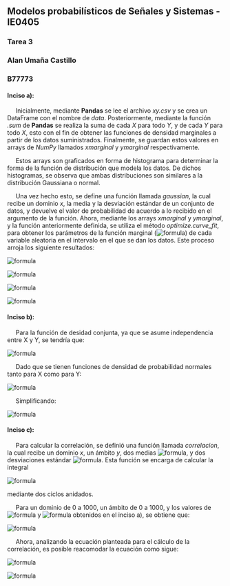 ## Modelos probabilísticos de Señales y Sistemas - IE0405
### Tarea 3
### Alan Umaña Castillo
### B77773

#### Inciso a):

&nbsp;&nbsp;&nbsp;&nbsp; Inicialmente, mediante **Pandas** se lee el archivo *xy.csv* y se crea un DataFrame con el nombre de *data*. Posteriormente, mediante la función *.sum* de **Pandas** se realiza la suma de cada *X* para todo *Y*, y de cada *Y* para todo *X*, esto con el fin de obtener las funciones de densidad marginales a partir de los datos suministrados. Finalmente, se guardan estos valores en arrays de *NumPy* llamados *xmarginal* y *ymarginal* respectivamente. 

&nbsp;&nbsp;&nbsp;&nbsp; Estos arrays son graficados en forma de histograma para determinar la forma de la función de distribución que modela los datos. De dichos histogramas, se observa que ambas distribuciones son similares a la distribución Gaussiana o normal.

&nbsp;&nbsp;&nbsp;&nbsp; Una vez hecho esto, se define una función llamada *gaussian*, la cual recibe un dominio *x*, la media y la desviación estándar de un conjunto de datos, y devuelve el valor de probabilidad de acuerdo a lo recibido en el argumento de la función. Ahora, mediante los arrays *xmarginal* y *ymarginal*, y la función anteriormente definida, se utiliza el método *optimize.curve_fit*, para obtener los parámetros de la función marginal (![formula](https://render.githubusercontent.com/render/math?math=\mu_x,\sigma_x,\mu_y,\sigma_y)) de cada variable aleatoria en el intervalo en el que se dan los datos. Este proceso arroja los siguiente resultados:

![formula](https://render.githubusercontent.com/render/math?math=\mu_x=9.904843809352778)

![formula](https://render.githubusercontent.com/render/math?math=\sigma_x=3.2994428756632264)

![formula](https://render.githubusercontent.com/render/math?math=\mu_y=15.07946090037476)

![formula](https://render.githubusercontent.com/render/math?math=\sigma_y=6.026937757836623)

#### Inciso b):

&nbsp;&nbsp;&nbsp;&nbsp; Para la función de desidad conjunta, ya que se asume independencia entre X y Y, se tendría que:

![formula](https://render.githubusercontent.com/render/math?math=f_{X,Y}(x,y)=f_{X}(x)f_{Y}(y))

&nbsp;&nbsp;&nbsp;&nbsp; Dado que se tienen funciones de densidad de probabilidad normales tanto para X como para Y:

![formula](https://render.githubusercontent.com/render/math?math=f_{X,Y}(x,y)=\frac{1}{\sqrt{2\pi}\sigma_x}e^{-\frac{(x-\mu_x)^2}{2\sigma_x^2}}\cdot\frac{1}{\sqrt{2\pi}\sigma_y}e^{-\frac{(y-\mu_y)^2}{2\sigma_y^2}})

&nbsp;&nbsp;&nbsp;&nbsp; Simplificando:

![formula](https://render.githubusercontent.com/render/math?math=f_{X,Y}(x,y)=\frac{1}{2\pi\sigma_x\sigma_y}e^{-\frac{(x-\mu_x)^2}{2\sigma_x^2}-\frac{(y-\mu_y)^2}{2\sigma_y^2}})

#### Inciso c):

&nbsp;&nbsp;&nbsp;&nbsp; Para calcular la correlación, se definió una función llamada *correlacion*, la cual recibe un dominio *x*, un ámbito *y*, dos medias ![formula](https://render.githubusercontent.com/render/math?math=\mu_x,\mu_y), y dos desviaciones estándar ![formula](https://render.githubusercontent.com/render/math?math=\sigma_x,\sigma_y). Esta función se encarga de calcular la integral

![formula](https://render.githubusercontent.com/render/math?math=R_{XY}=\int_{-\infty}^{\infty}\int_{-\infty}^{\infty}\frac{xy}{2\pi\sigma_x\sigma_y}e^{-\frac{(x-\mu_x)^2}{2\sigma_x^2}-\frac{(y-\mu_y)^2}{2\sigma_y^2}}dydx)

mediante dos ciclos anidados.

&nbsp;&nbsp;&nbsp;&nbsp; Para un dominio de 0 a 1000, un ámbito de 0 a 1000, y los valores de ![formula](https://render.githubusercontent.com/render/math?math=\mu_x,\sigma_x,\mu_y) y ![formula](https://render.githubusercontent.com/render/math?math=\sigma_y) obtenidos en el inciso a), se obtiene que:


![formula](https://render.githubusercontent.com/render/math?math=R_{XY}=149.19466184953106)

&nbsp;&nbsp;&nbsp;&nbsp; Ahora, analizando la ecuación planteada para el cálculo de la correlación, es posible reacomodar la ecuación como sigue:

![formula](https://render.githubusercontent.com/render/math?math=R_{XY}=\int_{-\infty}^{\infty}\int_{-\infty}^{\infty}\frac{xy}{(\sqrt{2\pi})^2\sigma_x\sigma_y}e^{-\frac{(x-\mu_x)^2}{2\sigma_x^2}-\frac{(y-\mu_y)^2}{2\sigma_y^2}}dydx)

![formula](https://render.githubusercontent.com/render/math?math=R_{X,Y}=\frac{x}{\sqrt{2\pi}\sigma_x}e^{-\frac{(x-\mu_x)^2}{2\sigma_x^2}}\cdot\frac{y}{\sqrt{2\pi}\sigma_y}e^{-\frac{(y-\mu_y)^2}{2\sigma_y^2}})


